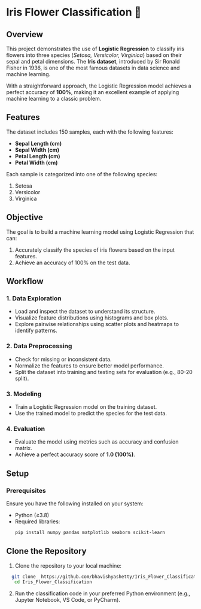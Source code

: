 

# Iris Flower Classification 🌸  

## Overview  
This project demonstrates the use of **Logistic Regression** to classify iris flowers into three species (*Setosa, Versicolor, Virginica*) based on their sepal and petal dimensions. The **Iris dataset**, introduced by Sir Ronald Fisher in 1936, is one of the most famous datasets in data science and machine learning.  

With a straightforward approach, the Logistic Regression model achieves a perfect accuracy of **100%**, making it an excellent example of applying machine learning to a classic problem.  



## Features  
The dataset includes 150 samples, each with the following features:  
- **Sepal Length (cm)**  
- **Sepal Width (cm)**  
- **Petal Length (cm)**  
- **Petal Width (cm)**  

Each sample is categorized into one of the following species:  
1. Setosa
2. Versicolor  
3. Virginica  



## Objective  
The goal is to build a machine learning model using Logistic Regression that can:  
1. Accurately classify the species of iris flowers based on the input features.  
2. Achieve an accuracy of 100% on the test data.  



## Workflow  

### 1. **Data Exploration**  
- Load and inspect the dataset to understand its structure.  
- Visualize feature distributions using histograms and box plots.  
- Explore pairwise relationships using scatter plots and heatmaps to identify patterns.  

### 2. **Data Preprocessing**  
- Check for missing or inconsistent data.  
- Normalize the features to ensure better model performance.  
- Split the dataset into training and testing sets for evaluation (e.g., 80-20 split).  

### 3. **Modeling**  
- Train a Logistic Regression model on the training dataset.  
- Use the trained model to predict the species for the test data.  

### 4. **Evaluation**  
- Evaluate the model using metrics such as accuracy and confusion matrix.  
- Achieve a perfect accuracy score of **1.0 (100%)**.  



## Setup  

### Prerequisites  
Ensure you have the following installed on your system:  
- Python (≥3.8)  
- Required libraries:  
   ```bash  
  pip install numpy pandas matplotlib seaborn scikit-learn  
  ``` 

## Clone the Repository  
1. Clone the repository to your local machine:  
```bash  
  git clone  https://github.com/bhavishyashetty/Iris_Flower_Classification.git 
   cd Iris_Flower_Classification 
```

2. Run the classification code in your preferred Python environment (e.g., Jupyter Notebook, VS Code, or PyCharm).  

